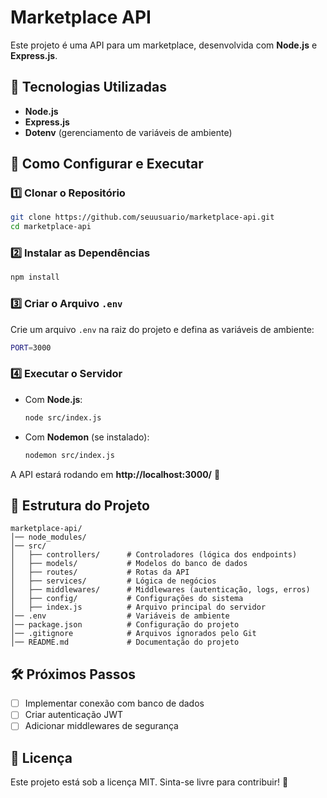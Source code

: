 # Marketplace API

Este projeto é uma API para um marketplace, desenvolvida com **Node.js** e **Express.js**.

## 📌 Tecnologias Utilizadas

- **Node.js**
- **Express.js**
- **Dotenv** (gerenciamento de variáveis de ambiente)

## 🚀 Como Configurar e Executar

### 1️⃣ Clonar o Repositório

```sh
git clone https://github.com/seuusuario/marketplace-api.git
cd marketplace-api
```

### 2️⃣ Instalar as Dependências

```sh
npm install
```

### 3️⃣ Criar o Arquivo `.env`

Crie um arquivo `.env` na raiz do projeto e defina as variáveis de ambiente:

```sh
PORT=3000
```

### 4️⃣ Executar o Servidor

- Com **Node.js**:
  ```sh
  node src/index.js
  ```
- Com **Nodemon** (se instalado):
  ```sh
  nodemon src/index.js
  ```

A API estará rodando em **http://localhost:3000/** 🚀

## 📂 Estrutura do Projeto

```
marketplace-api/
│── node_modules/
│── src/
│   ├── controllers/      # Controladores (lógica dos endpoints)
│   ├── models/           # Modelos do banco de dados
│   ├── routes/           # Rotas da API
│   ├── services/         # Lógica de negócios
│   ├── middlewares/      # Middlewares (autenticação, logs, erros)
│   ├── config/           # Configurações do sistema
│   ├── index.js          # Arquivo principal do servidor
│── .env                  # Variáveis de ambiente
│── package.json          # Configuração do projeto
│── .gitignore            # Arquivos ignorados pelo Git
│── README.md             # Documentação do projeto
```

## 🛠 Próximos Passos

- [ ] Implementar conexão com banco de dados
- [ ] Criar autenticação JWT
- [ ] Adicionar middlewares de segurança

## 📄 Licença

Este projeto está sob a licença MIT. Sinta-se livre para contribuir! 🎉
